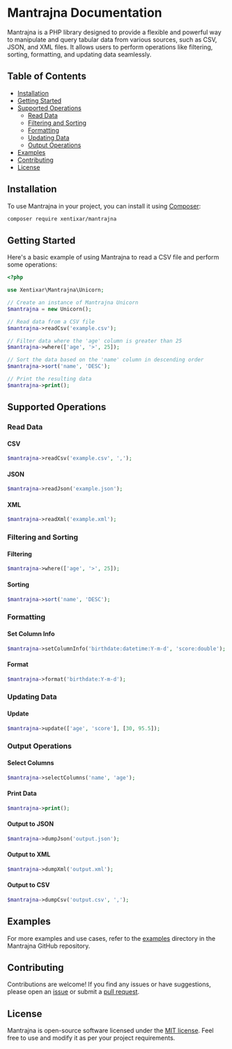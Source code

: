 # Mantrajna Documentation

Mantrajna is a PHP library designed to provide a flexible and powerful way to manipulate and query tabular data from various sources, such as CSV, JSON, and XML files. It allows users to perform operations like filtering, sorting, formatting, and updating data seamlessly.

## Table of Contents

- [Installation](#installation)
- [Getting Started](#getting-started)
- [Supported Operations](#supported-operations)
  - [Read Data](#read-data)
  - [Filtering and Sorting](#filtering-and-sorting)
  - [Formatting](#formatting)
  - [Updating Data](#updating-data)
  - [Output Operations](#output-operations)
- [Examples](#examples)
- [Contributing](#contributing)
- [License](#license)

## Installation

To use Mantrajna in your project, you can install it using [Composer](https://getcomposer.org/):

```bash
composer require xentixar/mantrajna
```

## Getting Started

Here's a basic example of using Mantrajna to read a CSV file and perform some operations:

```php
<?php

use Xentixar\Mantrajna\Unicorn;

// Create an instance of Mantrajna Unicorn
$mantrajna = new Unicorn();

// Read data from a CSV file
$mantrajna->readCsv('example.csv');

// Filter data where the 'age' column is greater than 25
$mantrajna->where(['age', '>', 25]);

// Sort the data based on the 'name' column in descending order
$mantrajna->sort('name', 'DESC');

// Print the resulting data
$mantrajna->print();
```

## Supported Operations

### Read Data

#### CSV

```php
$mantrajna->readCsv('example.csv', ',');
```

#### JSON

```php
$mantrajna->readJson('example.json');
```

#### XML

```php
$mantrajna->readXml('example.xml');
```

### Filtering and Sorting

#### Filtering

```php
$mantrajna->where(['age', '>', 25]);
```

#### Sorting

```php
$mantrajna->sort('name', 'DESC');
```

### Formatting

#### Set Column Info

```php
$mantrajna->setColumnInfo('birthdate:datetime:Y-m-d', 'score:double');
```

#### Format

```php
$mantrajna->format('birthdate:Y-m-d');
```

### Updating Data

#### Update

```php
$mantrajna->update(['age', 'score'], [30, 95.5]);
```

### Output Operations

#### Select Columns

```php
$mantrajna->selectColumns('name', 'age');
```

#### Print Data

```php
$mantrajna->print();
```

#### Output to JSON

```php
$mantrajna->dumpJson('output.json');
```

#### Output to XML

```php
$mantrajna->dumpXml('output.xml');
```

#### Output to CSV

```php
$mantrajna->dumpCsv('output.csv', ',');
```

## Examples

For more examples and use cases, refer to the [examples](examples) directory in the Mantrajna GitHub repository.

## Contributing

Contributions are welcome! If you find any issues or have suggestions, please open an [issue](https://github.com/xentixar/mantrajna/issues) or submit a [pull request](https://github.com/xentixar/mantrajna/pulls).

## License

Mantrajna is open-source software licensed under the [MIT license](LICENSE). Feel free to use and modify it as per your project requirements.
